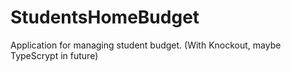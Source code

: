 StudentsHomeBudget
==================

Application for managing student budget. (With Knockout, maybe TypeScrypt in future)